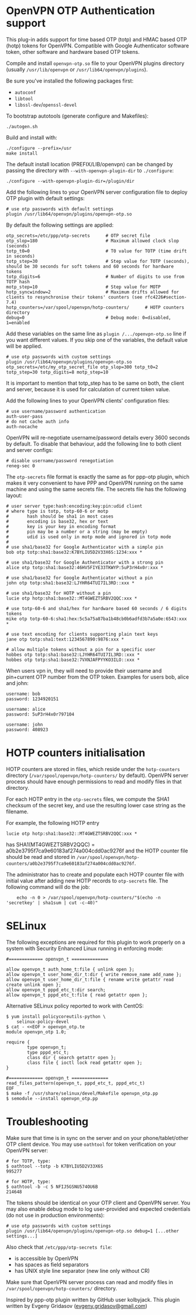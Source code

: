 OpenVPN OTP Authentication support
==================================

This plug-in adds support for time based OTP (totp) and HMAC based OTP (hotp) tokens for OpenVPN.
Compatible with Google Authenticator software token, other software and hardware based OTP tokens.

Compile and install ``openvpn-otp.so`` file to your OpenVPN plugins directory (usually ``/usr/lib/openvpn`` or ``/usr/lib64/openvpn/plugins``).

Be sure you've installed the following packages first:
* `autoconf`
* `libtool`
* `libssl-dev`/`openssl-devel`

To bootstrap autotools (generate configure and Makefiles):

    ./autogen.sh

Build and install with:

    ./configure --prefix=/usr
    make install

The default install location (PREFIX/LIB/openvpn) can be changed by
passing the directory with ``--with-openvpn-plugin-dir`` to ``./configure``:

    ./configure --with-openvpn-plugin-dir=/plugin/dir

Add the following lines to your OpenVPN server configuration file to deploy OTP plugin with default settings:

    # use otp passwords with default settings
    plugin /usr/lib64/openvpn/plugins/openvpn-otp.so

By default the following settings are applied:

    otp_secrets=/etc/ppp/otp-secrets      # OTP secret file
    otp_slop=180                          # Maximum allowed clock slop (seconds)
    totp_t0=0                             # T0 value for TOTP (time drift in seconds)
    totp_step=30                          # Step value for TOTP (seconds), should be 30 seconds for soft tokens and 60 seconds for hardware tokens
    totp_digits=6                         # Number of digits to use from TOTP hash
    motp_step=10                          # Step value for MOTP
    hotp_syncwindow=2                     # Maximum drifts allowed for clients to resynchronise their tokens' counters (see rfc4226#section-7.4)
    hotp_counters=/var/spool/openvpn/hotp-counters/      # HOTP counters directory
    debug=0                               # Debug mode: 0=disabled, 1=enabled

Add these variables on the same line as ``plugin /.../openvpn-otp.so`` line if you want different values.
If you skip one of the variables, the default value will be applied.

    # use otp passwords with custom settings
    plugin /usr/lib64/openvpn/plugins/openvpn-otp.so otp_secrets=/etc/my_otp_secret_file otp_slop=300 totp_t0=2 totp_step=30 totp_digits=8 motp_step=10

It is important to mention that totp_step has to be same on both, the client and server, because it is used for calculation of current token value.

Add the following lines to your OpenVPN clients' configuration files:

    # use username/password authentication
    auth-user-pass
    # do not cache auth info
    auth-nocache

OpenVPN will re-negotiate username/password details every 3600 seconds by default. To disable that behaviour, add the following line to both client and server configs:

    # disable username/password renegotiation
    reneg-sec 0

The ``otp-secrets`` file format is exactly the same as for ppp-otp plugin, which makes it very convenient to have PPP and OpenVPN running on the same machine and using the same secrets file. The secrets file has the following layout:

    # user server type:hash:encoding:key:pin:udid client
    # where type is totp, totp-60-6 or motp
    #       hash should be sha1 in most cases
    #       encoding is base32, hex or text
    #       key is your key in encoding format
    #       pin may be a number or a string (may be empty)
    #       udid is used only in motp mode and ignored in totp mode
    #
    # use sha1/base32 for Google Authenticator with a simple pin
    bob otp totp:sha1:base32:K7BYLIU5D2V33X6S:1234:xxx *
    
    # use sha1/base32 for Google Authenticator with a strong pin
    alice otp totp:sha1:base32:46HV5FIYE33TKWYP:5uP3rH4x0r:xxx *
    
    # use sha1/base32 for Google Authenticator without a pin
    john otp totp:sha1:base32:LJYHR64TUI7IL3RD::xxx *

    # use sha1/base32 for HOTP without a pin
    lucie otp hotp:sha1:base32::MT4GWEZTSRBV2QQC:xxx *

    # use totp-60-6 and sha1/hex for hardware based 60 seconds / 6 digits tokens
    mike otp totp-60-6:sha1:hex:5c5a75a87ba1b48cb0b6adfd3b7a5a0e:6543:xxx *
    
    # use text encoding for clients supporting plain text keys
    jane otp totp:sha1:text:1234567890:9876:xxx *

    # allow multiple tokens without a pin for a specific user
    hobbes otp totp:sha1:base32:LJYHR64TUI7IL3RD::xxx *
    hobbes otp totp:sha1:base32:7VXNJAFPYYKO3ILO::xxx *
    
When users vpn in, they will need to provide their username and pin+current OTP number from the OTP token. Examples for users bob, alice and john:

```
username: bob
password: 1234920151

username: alice
password: 5uP3rH4x0r797104

username: john
password: 408923
```



HOTP counters initialisation
============================

HOTP counters are stored in files, which reside under the ``hotp-counters`` directory (``/var/spool/openvpn/hotp-counters/`` by
default). OpenVPN server process should have enough permissions to read and modify files in that directory.

For each HOTP entry in the ``otp-secrets`` files, we compute the SHA1
checksum of the secret key, and use the resulting lower case string as the filename.

For example, the following HOTP entry
```
lucie otp hotp:sha1:base32::MT4GWEZTSRBV2QQC:xxx *
```
has SHA1(MT4GWEZTSRBV2QQC) = a0b2e3795f7ca9e60183af274a004cdd0ac9276f and the HOTP counter file 
should be read and stored in ``/var/spool/openvpn/hotp-counters/a0b2e3795f7ca9e60183af274a004cdd0ac9276f``.

The administrator has to create and populate each HOTP counter file with initial value after adding new HOTP records to ``otp-secrets`` file.
The following command will do the job:

        echo -n 0 > /var/spool/openvpn/hotp-counters/"$(echo -n 'secretkey' | sha1sum | cut -c-40)"


SELinux
===============
The following exceptions are required for this plugin to work properly on a system with Security Enhanced Linux running in enforcing mode:

```
#============= openvpn_t ==============

allow openvpn_t auth_home_t:file { unlink open };
allow openvpn_t user_home_dir_t:dir { write remove_name add_name };
allow openvpn_t user_home_dir_t:file { rename write getattr read create unlink open };
allow openvpn_t pppd_etc_t:dir search;
allow openvpn_t pppd_etc_t:file { read getattr open };
```

Alternative SELinux policy reported to work with CentOS:
```
$ yum install policycoreutils-python \
    selinux-policy-devel
$ cat - <<EOF > openvpn_otp.te
module openvpn_otp 1.0;

require {
        type openvpn_t;
        type pppd_etc_t;
        class dir { search getattr open };
        class file { ioctl lock read getattr open };
}

#============= openvpn_t ==============
read_files_pattern(openvpn_t, pppd_etc_t, pppd_etc_t)
EOF
$ make -f /usr/share/selinux/devel/Makefile openvpn_otp.pp
$ semodule --install openvpn_otp.pp 
```

Troubleshooting
===============

Make sure that time is in sync on the server and on your phone/tablet/other OTP client device.
You may use ``oathtool`` for token verification on your OpenVPN server:

    # for TOTP, type: 
    $ oathtool --totp -b K7BYLIU5D2V33X6S
    995277
    
    # for HOTP, type:
    $ oathtool -b -c 5 NFIJ5GSNU574OU6B
    214648

The tokens should be identical on your OTP client and OpenVPN server.
You may also enable debug mode to log user-provided and expected credentials (do not use in production environments):

    # use otp passwords with custom settings
    plugin /usr/lib64/openvpn/plugins/openvpn-otp.so debug=1 [...other settings...]

Also check that ``/etc/ppp/otp-secrets file``:
 - is accessible by OpenVPN
 - has spaces as field separators
 - has UNIX style line separator (new line only without CR)

Make sure that OpenVPN server process can read and modify files in ``/var/spool/openvpn/hotp-counters/`` directory.


Inspired by ppp-otp plugin written by GitHub user kolbyjack. This plugin written by Evgeny Gridasov (evgeny.gridasov@gmail.com)

